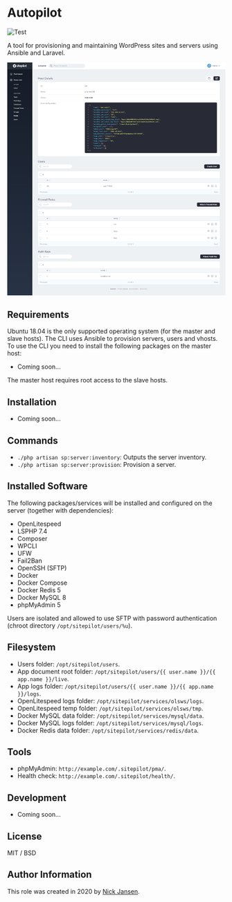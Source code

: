 # Autopilot

![Test](https://github.com/sitepilot/autopilot/workflows/Test/badge.svg?branch=master)

A tool for provisioning and maintaining WordPress sites and servers using Ansible and Laravel.

![screenshot](screenshot.png)

## Requirements

Ubuntu 18.04 is the only supported operating system (for the master and slave hosts). The CLI uses Ansible to provision servers, users and vhosts. To use the CLI you need to install the following packages on the master host:

* Coming soon...

The master host requires root access to the slave hosts.

## Installation

* Coming soon...

## Commands

* `./php artisan sp:server:inventory`: Outputs the server inventory.
* `./php artisan sp:server:provision`: Provision a server.

## Installed Software

The following packages/services will be installed and configured on the server (together with dependencies):

* OpenLitespeed
* LSPHP 7.4
* Composer
* WPCLI
* UFW
* Fail2Ban
* OpenSSH (SFTP)
* Docker
* Docker Compose
* Docker Redis 5
* Docker MySQL 8
* phpMyAdmin 5

Users are isolated and allowed to use SFTP with password authentication (chroot directory `/opt/sitepilot/users/%u`).
  
## Filesystem

* Users folder: `/opt/sitepilot/users`.
* App document root folder: `/opt/sitepilot/users/{{ user.name }}/{{ app.name }}/live`.
* App logs folder: `/opt/sitepilot/users/{{ user.name }}/{{ app.name }}/logs`.
* OpenLitespeed logs folder: `/opt/sitepilot/services/olsws/logs`.
* OpenLitespeed temp folder: `/opt/sitepilot/services/olsws/tmp`.
* Docker MySQL data folder: `/opt/sitepilot/services/mysql/data`.
* Docker MySQL logs folder: `/opt/sitepilot/services/mysql/logs`.
* Docker Redis data folder: `/opt/sitepilot/services/redis/data`.

## Tools

* phpMyAdmin: `http://example.com/.sitepilot/pma/`.
* Health check: `http://example.com/.sitepilot/health/`.

## Development

* Coming soon...

## License

MIT / BSD

## Author Information

This role was created in 2020 by [Nick Jansen](https://nbejansen.com/).
